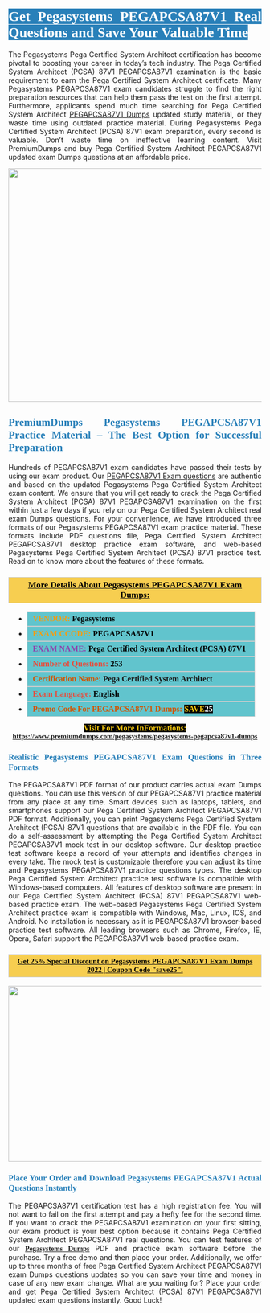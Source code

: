 <h1 style="text-align: justify;"><span style="color:#ffffff;"><span style="font-family:Georgia,serif;"><strong><span style="background-color:#2980b9;">Get Pegasystems PEGAPCSA87V1 Real Questions and Save Your Valuable Time</span></strong></span></span></h1>

<p style="text-align: justify;">The Pegasystems Pega Certified System Architect certification has become pivotal to boosting your career in today’s tech industry. The Pega Certified System Architect (PCSA) 87V1 PEGAPCSA87V1 examination is the basic requirement to earn the Pega Certified System Architect certificate. Many Pegasystems PEGAPCSA87V1 exam candidates struggle to find the right preparation resources that can help them pass the test on the first attempt. Furthermore, applicants spend much time searching for Pega Certified System Architect <a href="https://www.premiumdumps.com/pegasystems/pegasystems-pegapcsa87v1-dumps">PEGAPCSA87V1 Dumps</a> updated study material, or they waste time using outdated practice material. During Pegasystems Pega Certified System Architect (PCSA) 87V1 exam preparation, every second is valuable. Don’t waste time on ineffective learning content. Visit PremiumDumps and buy Pega Certified System Architect PEGAPCSA87V1 updated exam Dumps questions at an affordable price.</p>

<p style="text-align: center;"><a href="https://www.premiumdumps.com/pegasystems/pegasystems-pegapcsa87v1-dumps"><img alt="" src="https://i.imgur.com/KJGzbJ2.jpeg" style="width: 700px; height: 465px;" /></a></p>

<h2 style="text-align: justify;"><span style="color:#2980b9;"><span style="font-family:Georgia,serif;"><strong>PremiumDumps Pegasystems PEGAPCSA87V1 Practice Material – The Best Option for Successful Preparation</strong></span></span></h2>

<p style="text-align: justify;">Hundreds of PEGAPCSA87V1 exam candidates have passed their tests by using our exam product. Our <a href="https://www.premiumdumps.com/pegasystems/pegasystems-pegapcsa87v1-dumps">PEGAPCSA87V1 Exam questions</a> are authentic and based on the updated Pegasystems Pega Certified System Architect exam content. We ensure that you will get ready to crack the Pega Certified System Architect (PCSA) 87V1 PEGAPCSA87V1 examination on the first within just a few days if you rely on our Pega Certified System Architect real exam Dumps questions. For your convenience, we have introduced three formats of our Pegasystems PEGAPCSA87V1 exam practice material. These formats include PDF questions file, Pega Certified System Architect PEGAPCSA87V1 desktop practice exam software, and web-based Pegasystems Pega Certified System Architect (PCSA) 87V1 practice test. Read on to know more about the features of these formats.</p>

<h3 style="background: #f7ce50; border: 1px solid rgb(204, 204, 204); padding: 5px 10px; text-align: center;"><span style="font-family:Georgia,serif;"><u><u><span style="color:#000000;"><span style="font-size:11pt"><span style="line-height:normal"><b><span style="font-size:13.0pt"><span cambria="">More Details About Pegasystems PEGAPCSA87V1 Exam Dumps:</span></span></b></span></span></span></u></u></span></h3>

<ul>
	<li style="margin:0cm 10pt">
	<div style="background:#61c4cd; border: 1px solid rgb(204, 204, 204); padding: 5px 10px; text-align: justify;"><span style="font-family:Georgia,serif;"><span style="font-size:11pt"><span style="line-height:normal"><b><span style="font-size:12.0pt"><span new="" roman="" times=""><span style="color:#f39c12;">VENDOR:</span> <span style="color:#000000;">Pegasystems</span></span></span></b></span></span></span></div>
	</li>
	<li style="margin:0cm 10pt">
	<div style="background: #61c4cd; border: 1px solid rgb(204, 204, 204); padding: 5px 10px; text-align: justify;"><span style="font-family:Georgia,serif;"><span style="font-size:11pt"><span style="line-height:normal"><b><span style="font-size:12.0pt"><span new="" roman="" times=""><span style="color:#f39c12;">EXAM CCODE:</span> <span style="color:#000000;">PEGAPCSA87V1</span></span></span></b></span></span></span></div>
	</li>
	<li style="margin:0cm 10pt">
	<div style="background: #61c4cd; border: 1px solid rgb(204, 204, 204); padding: 5px 10px; text-align: justify;"><span style="font-family:Georgia,serif;"><span style="font-size:11pt"><span style="line-height:normal"><b><span style="font-size:12.0pt"><span new="" roman="" times=""><span style="color:#8e44ad;">EXAM NAME:</span> <span style="color:#000000;">Pega Certified System Architect (PCSA) 87V1</span></span></span></b></span></span></span></div>
	</li>
	<li style="margin:0cm 10pt">
	<div style="background: #61c4cd; border: 1px solid rgb(204, 204, 204); padding: 5px 10px;"><span style="font-family:Georgia,serif;"><span style="font-size:11pt"><span style="line-height:normal"><b><span style="font-size:12.0pt"><span new="" roman="" times=""><span style="color:#e74c3c;">Number of Questions:</span><span style="color:#000000;"><span style="color:#f1c40f;"> </span>253</span></span></span></b></span></span></span></div>
	</li>
	<li style="margin:0cm 10pt">
	<div style="background: #61c4cd; border: 1px solid rgb(204, 204, 204); padding: 5px 10px; text-align: justify;"><span style="font-family:Georgia,serif;"><span style="font-size:11pt"><span style="line-height:normal"><b><span style="font-size:12.0pt"><span new="" roman="" times=""><span style="color:#d35400;">Certification Name:</span> Pega Certified System Architect</span></span></b></span></span></span></div>
	</li>
	<li style="margin:0cm 10pt">
	<div style="background: #61c4cd; border: 1px solid rgb(204, 204, 204); padding: 5px 10px; text-align: justify;"><span style="font-family:Georgia,serif;"><span style="font-size:11pt"><span style="line-height:normal"><b><span style="font-size:12.0pt"><span new="" roman="" times=""><span style="color:#e74c3c;">Exam Language:</span> <span style="color:#000000;">English</span></span></span></b></span></span></span></div>
	</li>
	<li style="margin:0cm 10pt">
	<div style="background: #61c4cd; border: 1px solid rgb(204, 204, 204); padding: 5px 10px;"><span style="font-family:Georgia,serif;"><span style="font-size:11pt"><span style="line-height:normal"><b><span style="font-size:12.0pt"><span new="" roman="" times=""><span style="color:#d35400;">Promo Code For PEGAPCSA87V1 Dumps:</span><span style="color:#f1c40f;"> <span style="background-color:#000000;">SAVE</span></span><span style="color:#ffffff;"><span style="background-color:#000000;">25</span></span></span></span></b></span></span></span></div>
	</li>
</ul>

<p style="text-align: center;"><span style="font-family:Georgia,serif;"><strong><span style="font-size:16px;"><span style="color:#f1c40f;"><span style="background-color:#000000;">Visit For More InFormations:</span></span></span> <a href="https://www.premiumdumps.com/pegasystems/pegasystems-pegapcsa87v1-dumps">https://www.premiumdumps.com/pegasystems/pegasystems-pegapcsa87v1-dumps</a></strong></span></p>

<h3 style="text-align: justify;"><span style="color:#2980b9;"><span style="font-family:Georgia,serif;"><strong><strong><strong>Realistic Pegasystems PEGAPCSA87V1 Exam Questions in Three Formats</strong></strong></strong></span></span></h3>

<p style="text-align: justify;">The PEGAPCSA87V1 PDF format of our product carries actual exam Dumps questions. You can use this version of our PEGAPCSA87V1 practice material from any place at any time. Smart devices such as laptops, tablets, and smartphones support our Pega Certified System Architect PEGAPCSA87V1 PDF format. Additionally, you can print Pegasystems Pega Certified System Architect (PCSA) 87V1 questions that are available in the PDF file. You can do a self-assessment by attempting the Pega Certified System Architect PEGAPCSA87V1 mock test in our desktop software. Our desktop practice test software keeps a record of your attempts and identifies changes in every take. The mock test is customizable therefore you can adjust its time and Pegasystems PEGAPCSA87V1 practice questions types. The desktop Pega Certified System Architect practice test software is compatible with Windows-based computers. All features of desktop software are present in our Pega Certified System Architect (PCSA) 87V1 PEGAPCSA87V1 web-based practice exam. The web-based Pegasystems Pega Certified System Architect practice exam is compatible with Windows, Mac, Linux, IOS, and Android. No installation is necessary as it is PEGAPCSA87V1 browser-based practice test software. All leading browsers such as Chrome, Firefox, IE, Opera, Safari support the PEGAPCSA87V1 web-based practice exam.</p>

<h3 style="background: rgb(247, 206, 80); border: 1px solid rgb(204, 204, 204); padding: 5px 10px; text-align: center;"><span style="font-family:Georgia,serif;"><u><span style="color:#000000;"><span style="font-size:11pt;"><span style="line-height:normal;"><b><span cambria="">Get 25% Special Discount on Pegasystems PEGAPCSA87V1 Exam Dumps 2022 | Coupon Code "save25".</span></b></span></span></span></u></span></h3>

<p style="text-align: center;"><strong><strong><a href="https://www.premiumdumps.com/pegasystems/pegasystems-pegapcsa87v1-dumps"><img alt="" src="https://i.imgur.com/F18GQwv.jpeg" style="width: 700px; height: 350px;" /></a></strong></strong></p>

<h3 style="text-align: justify;"><strong><span style="color:#2980b9;"><span style="font-family:Georgia,serif;"><strong><strong><strong>Place Your Order and Download Pegasystems PEGAPCSA87V1 Actual Questions Instantly</strong></strong></strong></span></span></strong></h3>

<p style="text-align: justify;">The PEGAPCSA87V1 certification test has a high registration fee. You will not want to fail on the first attempt and pay a hefty fee for the second time. If you want to crack the PEGAPCSA87V1 examination on your first sitting, our exam product is your best option because it contains Pega Certified System Architect PEGAPCSA87V1 real questions. You can test features of our <span style="font-family:Georgia,serif;"><strong><a href="https://www.premiumdumps.com/pegasystems-exam-dumps">Pegasystems Dumps</a></strong></span> PDF and practice exam software before the purchase. Try a free demo and then place your order. Additionally, we offer up to three months of free Pega Certified System Architect PEGAPCSA87V1 exam Dumps questions updates so you can save your time and money in case of any new exam change. What are you waiting for? Place your order and get Pega Certified System Architect (PCSA) 87V1 PEGAPCSA87V1 updated exam questions instantly. Good Luck!</p>
